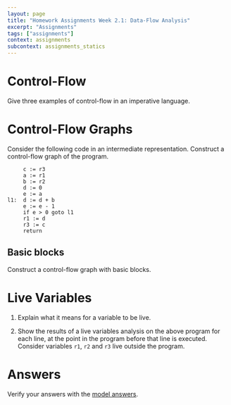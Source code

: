 ```yaml
---
layout: page
title: "Homework Assignments Week 2.1: Data-Flow Analysis"
excerpt: "Assignments"
tags: ["assignments"]
context: assignments
subcontext: assignments_statics
---
```


# Control-Flow

Give three examples of control-flow in an imperative language. 

# Control-Flow Graphs

Consider the following code in an intermediate representation. Construct a control-flow graph of the program. 

```
     c := r3
     a := r1
     b := r2
     d := 0
     e := a
l1:  d := d + b
     e := e - 1
     if e > 0 goto l1
     r1 := d
     r3 := c
     return
```

## Basic blocks

Construct a control-flow graph with basic blocks. 

# Live Variables

1. Explain what it means for a variable to be live. 

2. Show the results of a live variables analysis on the above program for each line, at the point in the program before that line is executed. Consider variables `r1`, `r2` and `r3` live outside the program. 

# Answers

Verify your answers with the [model answers](answers).
